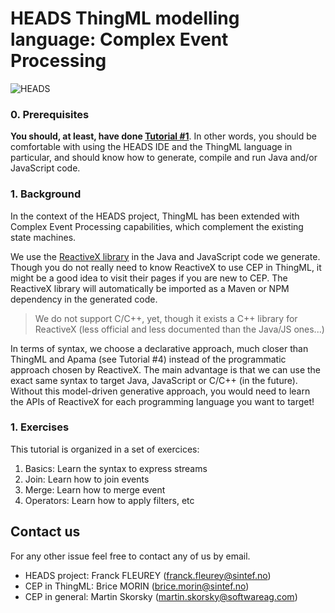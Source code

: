 HEADS ThingML modelling language: Complex Event Processing
===

![HEADS](http://heads-project.eu/sites/default/files/heads_large.png)

### 0. Prerequisites

**You should, at least, have done [Tutorial #1](https://github.com/HEADS-project/training/tree/master/1.ThingML_Basics)**. In other words, you should be comfortable with using the HEADS IDE and the ThingML language in particular, and should know how to generate, compile and run Java and/or JavaScript code.

### 1. Background

In the context of the HEADS project, ThingML has been extended with Complex Event Processing capabilities, which complement the existing state machines.

We use the [ReactiveX library](http://reactivex.io) in the Java and JavaScript code we generate. Though you do not really need to know ReactiveX to use CEP in ThingML, it might be a good idea to visit their pages if you are new to CEP. The ReactiveX library will automatically be imported as a Maven or NPM dependency in the generated code.

> We do not support C/C++, yet, though it exists a C++ library for ReactiveX (less official and less documented than the Java/JS ones...)

In terms of syntax, we choose a declarative approach, much closer than ThingML and Apama (see Tutorial #4) instead of the programmatic approach chosen by ReactiveX. The main advantage is that we can use the exact same syntax to target Java, JavaScript or C/C++ (in the future). Without this model-driven generative approach, you would need to learn the APIs of ReactiveX for each programming language you want to target!

### 1. Exercises

This tutorial is organized in a set of exercices:

1. Basics: Learn the syntax to express streams
2. Join: Learn how to join events
3. Merge: Learn how to merge event
4. Operators: Learn how to apply filters, etc

## Contact us

For any other issue feel free to contact any of us by email.

* HEADS project: Franck FLEUREY (franck.fleurey@sintef.no)
* CEP in ThingML: Brice MORIN (brice.morin@sintef.no)
* CEP in general: Martin Skorsky (martin.skorsky@softwareag.com)
